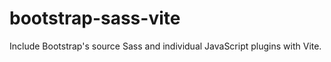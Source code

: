 # bootstrap-sass-vite
 Include Bootstrap's source Sass and individual JavaScript plugins with Vite.
